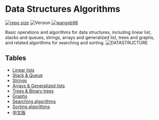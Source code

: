 # Data Structures Algorithms  
[![repo size](https://img.shields.io/github/repo-size/wangxb96/Data_Structures_Algorithms)](https://github.com/wangxb96/Data_Structures_Algorithms) ![Version](https://img.shields.io/badge/Version-2.0-green) [![wangxb96](https://img.shields.io/badge/dynamic/json?color=0084ff&label=%E7%9F%A5%E4%B9%8E&query=%24.data.totalSubs&url=https%3A%2F%2Fapi.spencerwoo.com%2Fsubstats%2F%3Fsource%3Dzhihu%26queryKey%3Dmatrix-58-77)](https://www.zhihu.com/people/matrix-58-77) <!--[![wangxb96](https://img.shields.io/twitter/follow/MatrixJLU?style=social&logo=twitter)](https://twitter.com/MatrixJLU)--> 

Basic operations and algorithms for data structures, including linear list, stacks and queues, strings, arrays and generalized list, trees and graphs, and related algorithms for searching and sorting.
![DATASTRUCTURE](https://github.com/wangxb96/Data_Structures_Algorithms/blob/master/DS.png)
## Tables
* [Linear lists](https://github.com/wangxb96/Data_Structures_Algorithms/tree/master/1%EF%BC%9ALinear%20lists)
* [Stack & Queue](https://github.com/wangxb96/Data_Structures_Algorithms/tree/master/2%EF%BC%9AStack%20%26%20Queue)
* [Strings](https://github.com/wangxb96/Data_Structures_Algorithms/tree/master/3%EF%BC%9AStrings)
* [Arrays & Generalized lists](https://github.com/wangxb96/Data_Structures_Algorithms/tree/master/4%EF%BC%9AArrays%20%26%20Generalized%20lists)
* [Trees & Binary trees](https://github.com/wangxb96/Data_Structures_Algorithms/tree/master/5%EF%BC%9ATrees%20%26%20Binary%20trees)
* [Graphs](https://github.com/wangxb96/Data_Structures_Algorithms/tree/master/6%EF%BC%9AGraphs)
* [Searching algorithms](https://github.com/wangxb96/Data_Structures_Algorithms/tree/master/7%EF%BC%9ASearching%20algorithms)
* [Sorting algorithms](https://github.com/wangxb96/Data_Structures_Algorithms/tree/master/8%EF%BC%9ASorting%20algorithms)
* [中文版](https://github.com/wangxb96/Data_Structures_Algorithms/tree/master/%E4%B8%AD%E6%96%87%E7%89%88-Chinese%20version)
